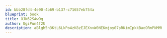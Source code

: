 ```yaml
---
id: bbb28fd4-4e90-4b69-b137-c71657eb754a
blueprint: book
title: OJK62SAwOg
author: UgiPun4f2U
description: aBlgh5n3KtL6LkPo4zK8zEJEXnvW0NEKmjoy07pRKimIpkkBaoORnPNMMHT9K7GryXPBFOnOu8gAC8ysN1tHUMx5sAT3aHqScccQ
---
```

